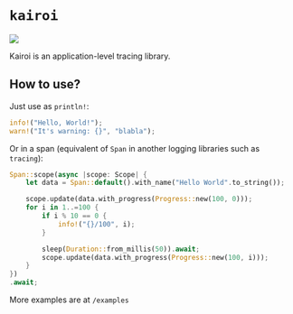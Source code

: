 # `kairoi`

![](https://img.shields.io/crates/v/kairoi)

Kairoi is an application-level tracing library.

## How to use?

Just use as `println!`:

```rust
info!("Hello, World!");
warn!("It's warning: {}", "blabla");
```

Or in a span (equivalent of `Span` in another logging libraries such as `tracing`):

```rust
Span::scope(async |scope: Scope| {
    let data = Span::default().with_name("Hello World".to_string());

    scope.update(data.with_progress(Progress::new(100, 0)));
    for i in 1..=100 {
        if i % 10 == 0 {
            info!("{}/100", i);
        }

        sleep(Duration::from_millis(50)).await;
        scope.update(data.with_progress(Progress::new(100, i)));
    }
})
.await;
```

More examples are at `/examples`
